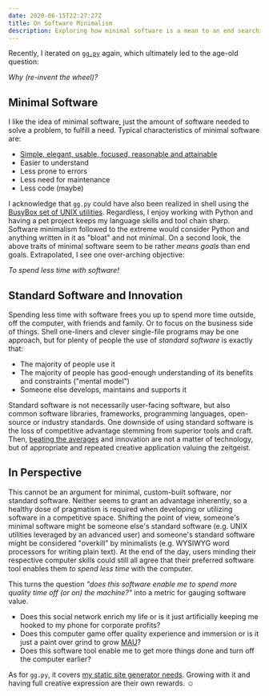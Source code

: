 ```yaml
---
date: 2020-06-15T22:27:27Z
title: On Software Minimalism
description: Exploring how minimal software is a mean to an end searching for quality software.
---
```


Recently, I iterated on [`gg.py`](https://ooz.github.io/ggpy/) again, which ultimately led to the age-old question:

*Why (re-invent the wheel)?*

## Minimal Software

I like the idea of minimal software, just the amount of software needed to solve a problem, to fulfill a need. Typical characteristics of minimal software are:

* [Simple, elegant, usable, focused, reasonable and attainable](https://suckless.org/philosophy/)
* Easier to understand
* Less prone to errors
* Less need for maintenance
* Less code (maybe)

I acknowledge that `gg.py` could have also been realized in shell using the [BusyBox set of UNIX utilities](https://busybox.net/).
Regardless, I enjoy working with Python and having a pet project keeps my language skills and tool chain sharp.
Software minimalism followed to the extreme would consider Python and anything written in it as "bloat" and not minimal. On a second look, the above traits of minimal software seem to be rather *means goals* than end goals. Extrapolated, I see one over-arching objective:

*To spend less time with software!*

## Standard Software and Innovation

Spending less time with software frees you up to spend more time outside, off the computer, with friends and family. Or to focus on the business side of things. Shell one-liners and clever single-file programs may be one approach, but for plenty of people the use of *standard software* is exactly that:

* The majority of people use it
* The majority of people has good-enough understanding of its benefits and constraints ("mental model")
* Someone else develops, maintains and supports it

Standard software is not necessarily user-facing software, but also common software libraries, frameworks, programming languages, open-source or industry standards.
One downside of using standard software is the loss of competitive advantage stemming from superior tools and craft. Then, [beating the averages](http://www.paulgraham.com/avg.html) and innovation are not a matter of technology, but of appropriate and repeated creative application valuing the zeitgeist.

## In Perspective

This cannot be an argument for minimal, custom-built software, nor standard software. Neither seems to grant an advantage inherently, so a healthy dose of pragmatism is required when developing or utilizing software in a competitive space.
Shifting the point of view, someone's minimal software might be someone else's standard software (e.g. UNIX utilities leveraged by an advanced user) and someone's standard software might be considered "overkill" by minimalists (e.g. WYSIWYG word processors for writing plain text).
At the end of the day, users minding their respective computer skills could still all agree that their preferred software tool enables them *to spend less time* with the computer.

This turns the question *"does this software enable me to spend more quality time off (or on) the machine?"* into a metric for gauging software value.

* Does this social network enrich my life or is it just artificially keeping me hooked to my phone for corporate profits?
* Does this computer game offer quality experience and immersion or is it just a paint over grind to grow [MAU](https://www.investopedia.com/terms/m/monthly-active-user-mau.asp)?
* Does this software tool enable me to get more things done and turn off the computer earlier?

As for `gg.py`, it covers [my static site generator needs](https://oliz.io/blog/2018/why-i-wrote-yet-another-static-site-gen.html). Growing with it and having full creative expression are their own rewards. ☺
